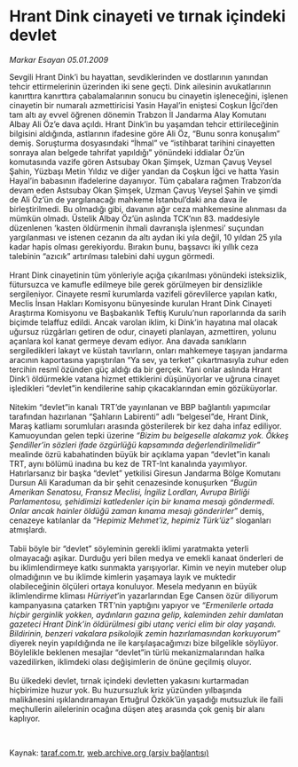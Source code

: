 # Hrant Dink cinayeti ve tırnak içindeki devlet

*Markar Esayan 05.01.2009*

<div class="taraf_structure_2col_1zq">
<div class="margen_n">



 <p>Sevgili Hrant Dink’i bu hayattan, sevdiklerinden ve dostlarının yanından tehcir ettirmelerinin üzerinden iki sene geçti. Dink ailesinin avukatlarının kanırttıra kanırttıra çabalamalarının sonucu bu cinayetin işleneceğini, işlenen cinayetin bir numaralı azmettiricisi Yasin Hayal’in eniştesi Coşkun İğci’den tam altı ay evvel öğrenen dönemin Trabzon İl Jandarma Alay Komutanı Albay Ali Öz’e dava açıldı. Hrant Dink’in bu yaşamdan tehcir ettirileceğinin bilgisini aldığında, astlarının ifadesine göre Ali Öz, “Bunu sonra konuşalım” demiş. Soruşturma dosyasındaki “İhmal” ve “istihbarat tarihini cinayetten sonraya alan belgede tahrifat yapıldığı” yönündeki iddialar Öz’ün komutasında vazife gören Astsubay Okan Şimşek, Uzman Çavuş Veysel Şahin, Yüzbaşı Metin Yıldız ve diğer yandan da Coşkun İğci ve hatta Yasin Hayal’in babasının ifadelerine dayanıyor. Tüm çabalara rağmen Trabzon’da devam eden Astsubay Okan Şimşek, Uzman Çavuş Veysel Şahin ve şimdi de Ali Öz’ün de yargılanacağı mahkeme İstanbul’daki ana dava ile birleştirilmedi. Bu olmadığı gibi, davanın ağır ceza mahkemesine alınması da mümkün olmadı. Üstelik Albay Öz’ün aslında TCK’nın 83. maddesiyle düzenlenen ‘kasten öldürmenin ihmali davranışla işlenmesi’ suçundan yargılanması ve istenen cezanın da altı aydan iki yıla değil, 10 yıldan 25 yıla kadar hapis olması gerekiyordu. Bırakın bunu, başsavcı iki yıllık ceza talebinin “azıcık” artırılması talebini dahi uygun görmedi. <br/><br/>Hrant Dink cinayetinin tüm yönleriyle açığa çıkarılması yönündeki isteksizlik, fütursuzca ve kamufle edilmeye bile gerek görülmeyen bir densizlikle sergileniyor. Cinayete resmî kurumlarda vazifeli görevlilerce yapılan katkı, Meclis İnsan Hakları Komisyonu bünyesinde kurulan Hrant Dink Cinayeti Araştırma Komisyonu ve Başbakanlık Teftiş Kurulu’nun raporlarında da sarih biçimde telaffuz edildi. Ancak varolan iklim, ki Dink’in hayatına mal olacak uğursuz rüzgârları getiren de odur, cinayeti planlayan, azmettiren, yolunu açanlara kol kanat germeye devam ediyor. Ana davada sanıkların sergiledikleri lakayt ve küstah tavırların, onları mahkemeye taşıyan jandarma aracının kaportasına yapıştırılan “Ya sev, ya terket” çıkartmasıyla zuhur eden tercihin resmî özünden güç aldığı da bir gerçek. Yani onlar aslında Hrant Dink’i öldürmekle vatana hizmet ettiklerini düşünüyorlar ve uğruna cinayet işledikleri “devlet”in kendilerine sahip çıkacaklarından emin gözüküyorlar. <br/><br/>Nitekim “devlet”in kanalı TRT’de yayınlanan ve BBP bağlantılı yapımcılar tarafından hazırlanan “Şahların Labirenti” adlı “belgesel”de, Hrant Dink, Maraş katliamı sorumluları arasında gösterilerek bir kez daha infaz ediliyor. Kamuoyundan gelen tepki üzerine <i>“Bizim bu belgeselle alakamız yok. Ökkeş Şendiller’in sözleri ifade özgürlüğü kapsamında değerlendirilmelidir”</i> mealinde özrü kabahatinden büyük bir açıklama yapan “devlet”in kanalı TRT, aynı bölümü inadına bu kez de TRT-Int kanalında yayımlıyor. Hatırlarsanız bir başka “devlet” yetkilisi Giresun Jandarma Bölge Komutanı Dursun Ali Karaduman da bir şehit cenazesinde konuşurken <i>“Bugün Amerikan Senatosu, Fransız Meclisi, İngiliz Lordları, Avrupa Birliği Parlamentosu, şehidimizi katledenler için bir kınama mesajı göndermedi. Onlar ancak hainler öldüğü zaman kınama mesajı gönderirler</i>” demiş, cenazeye katılanlar da “<i>Hepimiz Mehmet’iz, hepimiz Türk’üz”</i> sloganları atmışlardı. <br/><br/>Tabii böyle bir “devlet” söyleminin gerekli iklimi yaratmakta yeterli olmayacağı aşikar. Durduğu yeri bilen medya ve emekli kanaat önderleri de bu iklimlendirmeye katkı sunmakta yarışıyorlar. Kimin ve neyin muteber olup olmadığının ve bu iklimde kimlerin yaşamaya layık ve muktedir olabileceğinin ölçüleri ortaya konuluyor. Mesela medyanın en büyük iklimlendirme kliması <i>Hürriyet</i>’in yazarlarından Ege Cansen özür diliyorum kampanyasına çatarken TRT’nin yaptığını yapıyor ve <i>“Ermenilerle ortada hiçbir gerginlik yokken, aydınların gazına gelip, kaleminden zehir damlatan gazeteci Hrant Dink’in öldürülmesi gibi utanç verici elim bir olay yaşandı. Bildirinin, benzeri vakalara psikolojik zemin hazırlamasından korkuyorum”</i> diyerek neyin yapıldığında ne ile karşılaşacağımızı bize bilgelikle söylüyor. Böylelikle beklenen mesajlar “devlet”in türlü mekanizmalarından halka vazedilirken, iklimdeki olası değişimlerin de önüne geçilmiş oluyor. <br/><br/>Bu ülkedeki devlet, tırnak içindeki devletten yakasını kurtarmadan hiçbirimize huzur yok. Bu huzursuzluk kriz yüzünden yılbaşında malikânesini ışıklandıramayan Ertuğrul Özkök’ün yaşadığı mutsuzluk ile faili meçhullerin ailelerinin ocağına düşen ateş arasında çok geniş bir alanı kaplıyor. </p>

<br/>


<div id="taraf_not">
</div>

</div>


</div>

Kaynak: [taraf.com.tr](http://taraf.com.tr:80/makale/3429.htm), [web.archive.org (arşiv bağlantısı)](http://web.archive.org/web/20090201075833/http://taraf.com.tr:80/makale/3429.htm)
